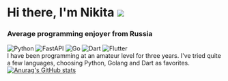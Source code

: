 # Hi there, I'm Nikita ![](https://github.com/blackcater/blackcater/raw/main/images/Hi.gif) 
### Average programming enjoyer from Russia
![Python](https://img.shields.io/badge/python-3670A0?style=for-the-badge&logo=python&logoColor=ffdd54) ![FastAPI](https://img.shields.io/badge/FastAPI-005571?style=for-the-badge&logo=fastapi)
![Go](https://img.shields.io/badge/go-%2300ADD8.svg?style=for-the-badge&logo=go&logoColor=white)
![Dart](https://img.shields.io/badge/dart-%230175C2.svg?style=for-the-badge&logo=dart&logoColor=white) ![Flutter](https://img.shields.io/badge/Flutter-%2302569B.svg?style=for-the-badge&logo=Flutter&logoColor=white)\
I have been programming at an amateur level for three years. I've tried quite a few languages, choosing Python, Golang and Dart as favorites.\
[![Anurag's GitHub stats](https://github-readme-stats.vercel.app/api?username=noki3138)](https://github.com/anuraghazra/github-readme-stats)
